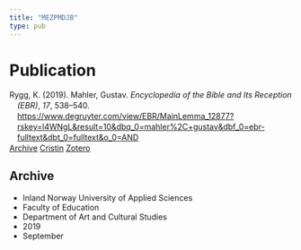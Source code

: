```yaml
---
title: "MEZPMDJB"
type: pub
---
```

<h1>Publication</h1>
<article id="csl-bib-container-MEZPMDJB" class="csl-bib-container">
  <div class="csl-bib-body" style="line-height: 1.35; padding-left: 1em; text-indent:-1em;">
  <div class="csl-entry">Rygg, K. (2019). Mahler, Gustav. <i>Encyclopedia of the Bible and Its Reception (EBR)</i>, <i>17</i>, 538&#x2013;540. <a href="https://www.degruyter.com/view/EBR/MainLemma_12877?rskey=l4WNgL&amp;result=10&amp;dbq_0=mahler%2C+gustav&amp;dbf_0=ebr-fulltext&amp;dbt_0=fulltext&amp;o_0=AND">https://www.degruyter.com/view/EBR/MainLemma_12877?rskey=l4WNgL&amp;result=10&amp;dbq_0=mahler%2C+gustav&amp;dbf_0=ebr-fulltext&amp;dbt_0=fulltext&amp;o_0=AND</a></div>
</div>
  <div class="csl-bib-buttons">
    <a href="#taxonomy-article-MEZPMDJB" class="csl-bib-button">Archive</a>
    <a href alt="Cristin URL" class="csl-bib-button">Cristin</a>
    <a href alt="Zotero URL" class="csl-bib-button">Zotero</a>
  </div>
  <div id="csl-bib-meta-container-MEZPMDJB"></div>
</article>
<div id="csl-bib-meta-MEZPMDJB" class="csl-bib-meta">
  <article id="taxonomy-article-MEZPMDJB" class="taxonomy-article">
    <h1>Archive</h1>
    <ul>
      <li>Inland Norway University of Applied Sciences</li>
      <li>Faculty of Education</li>
      <li>Department of Art and Cultural Studies</li>
      <li>2019</li>
      <li>September</li>
    </ul>
  </article>
</div>
